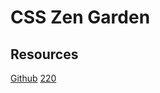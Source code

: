 # CSS Zen Garden

## Resources

[Github](https://github.com/mezzoblue/csszengarden.com)
[220](https://www.csszengarden.com/220/)
